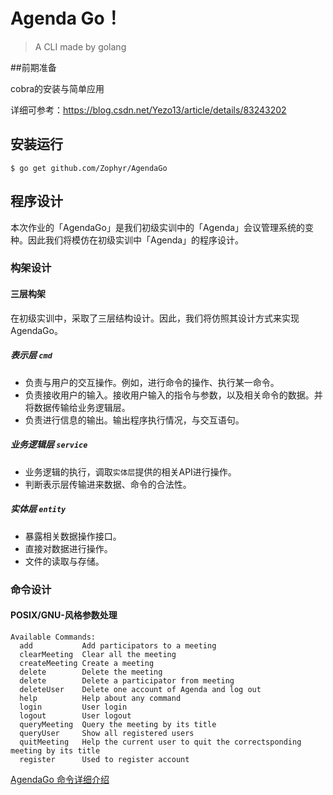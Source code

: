 # Agenda Go！

> A CLI made by golang

##前期准备

cobra的安装与简单应用

详细可参考：https://blog.csdn.net/Yezo13/article/details/83243202


## 安装运行

```shell
$ go get github.com/Zophyr/AgendaGo
```

## 程序设计

本次作业的「AgendaGo」是我们初级实训中的「Agenda」会议管理系统的变种。因此我们将模仿在初级实训中「Agenda」的程序设计。

### 构架设计

#### 三层构架

在初级实训中，采取了三层结构设计。因此，我们将仿照其设计方式来实现AgendaGo。

##### 表示层 `cmd`

- 负责与用户的交互操作。例如，进行命令的操作、执行某一命令。
- 负责接收用户的输入。接收用户输入的指令与参数，以及相关命令的数据。并将数据传输给业务逻辑层。
- 负责进行信息的输出。输出程序执行情况，与交互语句。

##### 业务逻辑层 `service`

- 业务逻辑的执行，调取`实体层`提供的相关API进行操作。
- 判断表示层传输进来数据、命令的合法性。

##### 实体层 `entity`

- 暴露相关数据操作接口。
- 直接对数据进行操作。
- 文件的读取与存储。

### 命令设计

#### POSIX/GNU-风格参数处理

```shell
Available Commands:
  add           Add participators to a meeting
  clearMeeting  Clear all the meeting
  createMeeting Create a meeting
  delete        Delete the meeting
  delete        Delete a participator from meeting
  deleteUser    Delete one account of Agenda and log out
  help          Help about any command
  login         User login
  logout        User logout
  queryMeeting  Query the meeting by its title
  queryUser     Show all registered users
  quitMeeting   Help the current user to quit the correctsponding meeting by its title
  register      Used to register account
```

[AgendaGo 命令详细介绍](https://github.com/Zophyr/AgendaGo/blob/master/cmd-design.md)